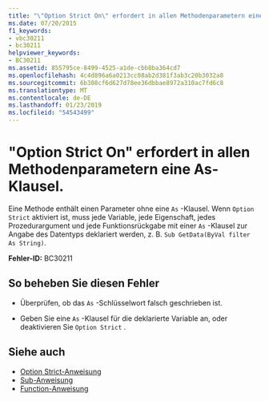 ```yaml
---
title: "\"Option Strict On\" erfordert in allen Methodenparametern eine As-Klausel."
ms.date: 07/20/2015
f1_keywords:
- vbc30211
- bc30211
helpviewer_keywords:
- BC30211
ms.assetid: 855795ce-8499-4525-a1de-cbb8ba364cd7
ms.openlocfilehash: 4c4d896a6a0213cc08ab2d381f3ab3c20b3032a8
ms.sourcegitcommit: 6b308cf6d627d78ee36dbbae8972a310ac7fd6c8
ms.translationtype: MT
ms.contentlocale: de-DE
ms.lasthandoff: 01/23/2019
ms.locfileid: "54543499"
---
```

# <a name="option-strict-on-requires-that-all-method-parameters-have-an-as-clause"></a>"Option Strict On" erfordert in allen Methodenparametern eine As-Klausel.
Eine Methode enthält einen Parameter ohne eine `As` -Klausel. Wenn `Option Strict` aktiviert ist, muss jede Variable, jede Eigenschaft, jedes Prozedurargument und jede Funktionsrückgabe mit einer `As` -Klausel zur Angabe des Datentyps deklariert werden, z. B. `Sub GetData(ByVal filter As String)`.  
  
 **Fehler-ID:** BC30211  
  
## <a name="to-correct-this-error"></a>So beheben Sie diesen Fehler  
  
-   Überprüfen, ob das `As` -Schlüsselwort falsch geschrieben ist.  
  
-   Geben Sie eine `As` -Klausel für die deklarierte Variable an, oder deaktivieren Sie `Option Strict` .  
  
## <a name="see-also"></a>Siehe auch
- [Option Strict-Anweisung](../../visual-basic/language-reference/statements/option-strict-statement.md)
- [Sub-Anweisung](../../visual-basic/language-reference/statements/sub-statement.md)
- [Function-Anweisung](../../visual-basic/language-reference/statements/function-statement.md)
